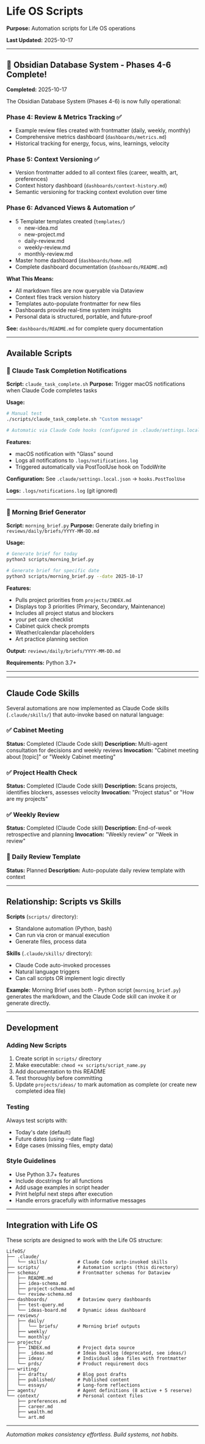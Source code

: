 # Life OS Scripts

**Purpose:** Automation scripts for Life OS operations

**Last Updated:** 2025-10-17

---

## 🎉 Obsidian Database System - Phases 4-6 Complete!

**Completed:** 2025-10-17

The Obsidian Database System (Phases 4-6) is now fully operational:

### Phase 4: Review & Metrics Tracking ✅
- Example review files created with frontmatter (daily, weekly, monthly)
- Comprehensive metrics dashboard (`dashboards/metrics.md`)
- Historical tracking for energy, focus, wins, learnings, velocity

### Phase 5: Context Versioning ✅
- Version frontmatter added to all context files (career, wealth, art, preferences)
- Context history dashboard (`dashboards/context-history.md`)
- Semantic versioning for tracking context evolution over time

### Phase 6: Advanced Views & Automation ✅
- 5 Templater templates created (`templates/`)
  - new-idea.md
  - new-project.md
  - daily-review.md
  - weekly-review.md
  - monthly-review.md
- Master home dashboard (`dashboards/home.md`)
- Complete dashboard documentation (`dashboards/README.md`)

**What This Means:**
- All markdown files are now queryable via Dataview
- Context files track version history
- Templates auto-populate frontmatter for new files
- Dashboards provide real-time system insights
- Personal data is structured, portable, and future-proof

**See:** `dashboards/README.md` for complete query documentation

---

## Available Scripts

### 🔔 Claude Task Completion Notifications

**Script:** `claude_task_complete.sh`
**Purpose:** Trigger macOS notifications when Claude Code completes tasks

**Usage:**
```bash
# Manual test
./scripts/claude_task_complete.sh "Custom message"

# Automatic via Claude Code hooks (configured in .claude/settings.local.json)
```

**Features:**
- macOS notification with "Glass" sound
- Logs all notifications to `.logs/notifications.log`
- Triggered automatically via PostToolUse hook on TodoWrite

**Configuration:** See `.claude/settings.local.json` → `hooks.PostToolUse`

**Logs:** `.logs/notifications.log` (git ignored)

---

### 🌅 Morning Brief Generator

**Script:** `morning_brief.py`
**Purpose:** Generate daily briefing in `reviews/daily/briefs/YYYY-MM-DD.md`

**Usage:**
```bash
# Generate brief for today
python3 scripts/morning_brief.py

# Generate brief for specific date
python3 scripts/morning_brief.py --date 2025-10-17
```

**Features:**
- Pulls project priorities from `projects/INDEX.md`
- Displays top 3 priorities (Primary, Secondary, Maintenance)
- Includes all project status and blockers
- your pet care checklist
- Cabinet quick check prompts
- Weather/calendar placeholders
- Art practice planning section

**Output:** `reviews/daily/briefs/YYYY-MM-DD.md`

**Requirements:** Python 3.7+

---

---

## Claude Code Skills

Several automations are now implemented as Claude Code skills (`.claude/skills/`) that auto-invoke based on natural language:

### ✅ Cabinet Meeting
**Status:** Completed (Claude Code skill)
**Description:** Multi-agent consultation for decisions and weekly reviews
**Invocation:** "Cabinet meeting about [topic]" or "Weekly Cabinet meeting"

### ✅ Project Health Check
**Status:** Completed (Claude Code skill)
**Description:** Scans projects, identifies blockers, assesses velocity
**Invocation:** "Project status" or "How are my projects"

### ✅ Weekly Review
**Status:** Completed (Claude Code skill)
**Description:** End-of-week retrospective and planning
**Invocation:** "Weekly review" or "Week in review"

### 📝 Daily Review Template
**Status:** Planned
**Description:** Auto-populate daily review template with context

---

## Relationship: Scripts vs Skills

**Scripts** (`scripts/` directory):
- Standalone automation (Python, bash)
- Can run via cron or manual execution
- Generate files, process data

**Skills** (`.claude/skills/` directory):
- Claude Code auto-invoked processes
- Natural language triggers
- Can call scripts OR implement logic directly

**Example:** Morning Brief uses both - Python script (`morning_brief.py`) generates the markdown, and the Claude Code skill can invoke it or generate directly.

---

## Development

### Adding New Scripts

1. Create script in `scripts/` directory
2. Make executable: `chmod +x scripts/script_name.py`
3. Add documentation to this README
4. Test thoroughly before committing
5. Update `projects/ideas/` to mark automation as complete (or create new completed idea file)

### Testing

Always test scripts with:
- Today's date (default)
- Future dates (using --date flag)
- Edge cases (missing files, empty data)

### Style Guidelines

- Use Python 3.7+ features
- Include docstrings for all functions
- Add usage examples in script header
- Print helpful next steps after execution
- Handle errors gracefully with informative messages

---

## Integration with Life OS

These scripts are designed to work with the Life OS structure:

```
LifeOS/
├── .claude/
│   └── skills/           # Claude Code auto-invoked skills
├── scripts/              # Automation scripts (this directory)
├── schemas/              # Frontmatter schemas for Dataview
│   ├── README.md
│   ├── idea-schema.md
│   ├── project-schema.md
│   └── review-schema.md
├── dashboards/           # Dataview query dashboards
│   ├── test-query.md
│   └── ideas-board.md    # Dynamic ideas dashboard
├── reviews/
│   ├── daily/
│   │   └── briefs/       # Morning brief outputs
│   ├── weekly/
│   └── monthly/
├── projects/
│   ├── INDEX.md          # Project data source
│   ├── _ideas.md         # Ideas backlog (deprecated, see ideas/)
│   ├── ideas/            # Individual idea files with frontmatter
│   └── prds/             # Product requirement docs
├── writing/
│   ├── drafts/           # Blog post drafts
│   ├── published/        # Published content
│   └── essays/           # Long-form reflections
├── agents/               # Agent definitions (8 active + 5 reserve)
└── context/              # Personal context files
    ├── preferences.md
    ├── career.md
    ├── wealth.md
    └── art.md
```

---

*Automation makes consistency effortless. Build systems, not habits.*
